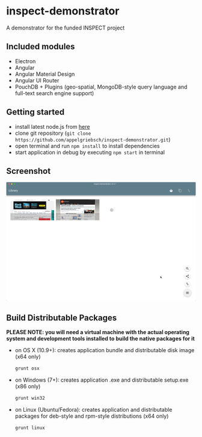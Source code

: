 # inspect-demonstrator
A demonstrator for the funded INSPECT project

## Included modules
* Electron
* Angular 
* Angular Material Design
* Angular UI Router
* PouchDB + Plugins (geo-spatial, MongoDB-style query language and full-text search engine support)

## Getting started
* install latest node.js from [here](http://www.nodejs.org)
* clone git repository (```git clone https://github.com/appelgriebsch/inspect-demonstrator.git```)
* open terminal and run ```npm install``` to install dependencies
* start application in debug by executing ```npm start``` in terminal

## Screenshot

![screenshot](https://github.com/appelgriebsch/inspect-demonstrator/blob/master/screenshot.png)

## Build Distributable Packages

**PLEASE NOTE: you will need a virtual machine with the actual operating system and development tools installed to build the native packages for it**

* on OS X (10.9+): creates application bundle and distributable disk image (x64 only)

  ```bash
  grunt osx
  ```
* on Windows (7+): creates application .exe and distributable setup.exe (x86 only)

  ```bash
  grunt win32
  ```
* on Linux (Ubuntu/Fedora): creates application and distributable packages for deb-style and rpm-style distributions (x64 only)

  ```bash
  grunt linux
  ```

